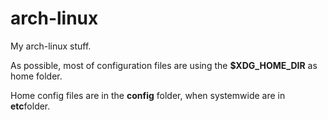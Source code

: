 arch-linux
==========

My arch-linux stuff.

As possible, most of configuration files are using the **$XDG_HOME_DIR** as home folder. 

Home config files are in the **config** folder, when systemwide are in **etc**folder.


